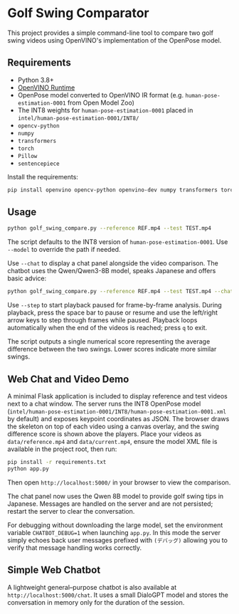 # Golf Swing Comparator

This project provides a simple command-line tool to compare two golf swing videos using OpenVINO's implementation of the OpenPose model.

## Requirements
- Python 3.8+
- [OpenVINO Runtime](https://docs.openvino.ai/latest/openvino_docs_install_guides.html)
- OpenPose model converted to OpenVINO IR format (e.g. `human-pose-estimation-0001` from Open Model Zoo)
- The INT8 weights for `human-pose-estimation-0001` placed in
  `intel/human-pose-estimation-0001/INT8/`
- `opencv-python`
- `numpy`
- `transformers`
- `torch`
- `Pillow`
- `sentencepiece`

Install the requirements:

```bash
pip install openvino opencv-python openvino-dev numpy transformers torch Pillow sentencepiece
```

## Usage

```bash
python golf_swing_compare.py --reference REF.mp4 --test TEST.mp4
```

The script defaults to the INT8 version of `human-pose-estimation-0001`. Use
`--model` to override the path if needed.

Use `--chat` to display a chat panel alongside the video comparison. The chatbot
uses the Qwen/Qwen3-8B model, speaks Japanese and offers basic advice:

```bash
python golf_swing_compare.py --reference REF.mp4 --test TEST.mp4 --chat
```

Use `--step` to start playback paused for frame-by-frame analysis. During
playback, press the space bar to pause or resume and use the left/right arrow
keys to step through frames while paused. Playback loops automatically when
the end of the videos is reached; press `q` to exit.

The script outputs a single numerical score representing the average difference between the two swings. Lower scores indicate more similar swings.


## Web Chat and Video Demo

A minimal Flask application is included to display reference and test videos next to a chat window.
The server runs the INT8 OpenPose model (`intel/human-pose-estimation-0001/INT8/human-pose-estimation-0001.xml` by default) and exposes keypoint coordinates as JSON. The
browser draws the skeleton on top of each video using a canvas overlay, and the swing difference score is shown above the players.
Place your videos as `data/reference.mp4` and `data/current.mp4`, ensure the model XML file is available in the project root,
then run:

```bash
pip install -r requirements.txt
python app.py
```

Then open `http://localhost:5000/` in your browser to view the comparison.

The chat panel now uses the Qwen 8B model to provide golf swing tips in Japanese.
Messages are handled on the server and are not persisted; restart the server
to clear the conversation.

For debugging without downloading the large model, set the environment
variable ``CHATBOT_DEBUG=1`` when launching ``app.py``.  In this mode the
server simply echoes back user messages prefixed with ``(デバッグ)`` allowing
you to verify that message handling works correctly.

## Simple Web Chatbot

A lightweight general–purpose chatbot is also available at
`http://localhost:5000/chat`.  It uses a small DialoGPT model and stores the
conversation in memory only for the duration of the session.
